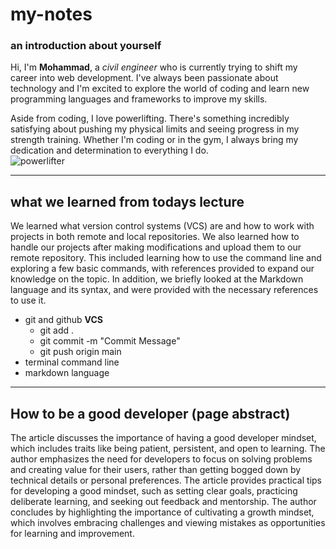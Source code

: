 # my-notes
### an introduction about yourself ###
Hi, I'm **Mohammad**, a *civil engineer* who is currently trying to shift my career into web development. I've always been passionate about technology and I'm excited to explore the world of coding and learn new programming languages and frameworks to improve my skills.

Aside from coding, I love powerlifting. There's something incredibly satisfying about pushing my physical limits and seeing progress in my strength training. Whether I'm coding or in the gym, I always bring my dedication and determination to everything I do.  
![powerlifter](https://static.toiimg.com/thumb/msid-77028546,imgsize-454819,width-400,resizemode-4/77028546.jpg)
___

## what we learned from todays lecture ##
We learned what version control systems (VCS) are and how to work with projects in both remote and local repositories. We also learned how to handle our projects after making modifications and upload them to our remote repository. This included learning how to use the command line and exploring a few basic commands, with references provided to expand our knowledge on the topic. In addition, we briefly looked at the Markdown language and its syntax, and were provided with the necessary references to use it.

-  git and github **VCS**
   - git add . 
   -  git commit -m "Commit Message" 
   - git push origin main
- terminal command line
- markdown language

____

## How to be a good developer (page abstract) ##
The article discusses the importance of having a good developer mindset, which includes traits like being patient, persistent, and open to learning. The author emphasizes the need for developers to focus on solving problems and creating value for their users, rather than getting bogged down by technical details or personal preferences. The article provides practical tips for developing a good mindset, such as setting clear goals, practicing deliberate learning, and seeking out feedback and mentorship. The author concludes by highlighting the importance of cultivating a growth mindset, which involves embracing challenges and viewing mistakes as opportunities for learning and improvement.

